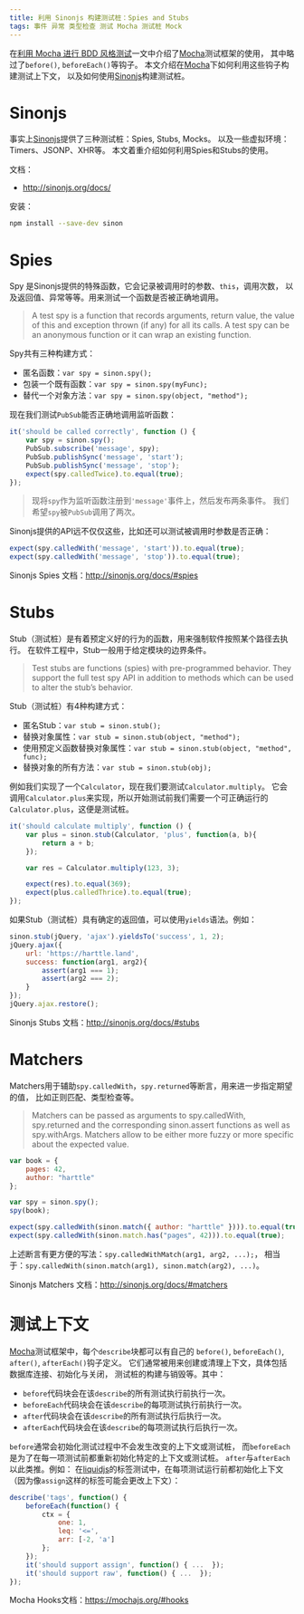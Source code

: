 ```yaml
---
title: 利用 Sinonjs 构建测试桩：Spies and Stubs
tags: 事件 异常 类型检查 测试 Mocha 测试桩 Mock
---
```


在[利用 Mocha 进行 BDD 风格测试][mocha-bdd]一文中介绍了[Mocha][mocha]测试框架的使用，
其中略过了`before()`, `beforeEach()`等钩子。
本文介绍在[Mocha][mocha]下如何利用这些钩子构建测试上下文，
以及如何使用[Sinonjs][sinon]构建测试桩。

# Sinonjs

事实上[Sinonjs][sinon]提供了三种测试桩：Spies, Stubs, Mocks。
以及一些虚拟环境：Timers、JSONP、XHR等。
本文着重介绍如何利用Spies和Stubs的使用。

文档：

* <http://sinonjs.org/docs/>

安装：

```bash
npm install --save-dev sinon
```

<!--more-->

# Spies

Spy 是Sinonjs提供的特殊函数，它会记录被调用时的参数、`this`，调用次数，
以及返回值、异常等等。用来测试一个函数是否被正确地调用。

> A test spy is a function that records arguments, return value, the value of this and exception thrown (if any) for all its calls. A test spy can be an anonymous function or it can wrap an existing function.

Spy共有三种构建方式：

* 匿名函数：`var spy = sinon.spy();`
* 包装一个既有函数：`var spy = sinon.spy(myFunc);`
* 替代一个对象方法：`var spy = sinon.spy(object, "method");`

现在我们测试`PubSub`能否正确地调用监听函数：

```javascript
it('should be called correctly', function () {
    var spy = sinon.spy();
    PubSub.subscribe('message', spy);
    PubSub.publishSync('message', 'start');
    PubSub.publishSync('message', 'stop');
    expect(spy.calledTwice).to.equal(true);
});
```

> 现将`spy`作为监听函数注册到`'message'`事件上，然后发布两条事件。
> 我们希望`spy`被`PubSub`调用了两次。

Sinonjs提供的API远不仅仅这些，比如还可以测试被调用时参数是否正确：

```javascript
expect(spy.calledWith('message', 'start')).to.equal(true);
expect(spy.calledWith('message', 'stop')).to.equal(true);
```

Sinonjs Spies 文档：<http://sinonjs.org/docs/#spies>

# Stubs

Stub（测试桩）是有着预定义好的行为的函数，用来强制软件按照某个路径去执行。
在软件工程中，Stub一般用于给定模块的边界条件。

> Test stubs are functions (spies) with pre-programmed behavior. They support the full test spy API in addition to methods which can be used to alter the stub’s behavior.

Stub（测试桩）有4种构建方式：

* 匿名Stub：`var stub = sinon.stub();`
* 替换对象属性：`var stub = sinon.stub(object, "method");`
* 使用预定义函数替换对象属性：`var stub = sinon.stub(object, "method", func);`
* 替换对象的所有方法：`var stub = sinon.stub(obj);`

例如我们实现了一个`Calculator`，现在我们要测试`Calculator.multiply`。
它会调用`Calculator.plus`来实现，所以开始测试前我们需要一个可正确运行的
`Calculator.plus`，这便是测试桩。

```javascript
it('should calculate multiply', function () {
    var plus = sinon.stub(Calculator, 'plus', function(a, b){
        return a + b;
    });

    var res = Calculator.multiply(123, 3);

    expect(res).to.equal(369);
    expect(plus.calledThrice).to.equal(true);
});
```

如果Stub（测试桩）具有确定的返回值，可以使用`yields`语法。例如：

```javascript
sinon.stub(jQuery, 'ajax').yieldsTo('success', 1, 2);
jQuery.ajax({
    url: 'https://harttle.land',
    success: function(arg1, arg2){
        assert(arg1 === 1);
        assert(arg2 === 2);
    }
});
jQuery.ajax.restore();
```

Sinonjs Stubs 文档：<http://sinonjs.org/docs/#stubs>

# Matchers

Matchers用于辅助`spy.calledWith`，`spy.returned`等断言，用来进一步指定期望的值，
比如正则匹配、类型检查等。

> Matchers can be passed as arguments to spy.calledWith, spy.returned and the corresponding sinon.assert functions as well as spy.withArgs. Matchers allow to be either more fuzzy or more specific about the expected value.

```javascript
var book = {
    pages: 42,
    author: "harttle"
};

var spy = sinon.spy();
spy(book);

expect(spy.calledWith(sinon.match({ author: "harttle" }))).to.equal(true);
expect(spy.calledWith(sinon.match.has("pages", 42))).to.equal(true);
```

上述断言有更方便的写法：`spy.calledWithMatch(arg1, arg2, ...);`，
相当于：`spy.calledWith(sinon.match(arg1), sinon.match(arg2), ...)`。

Sinonjs Matchers 文档：<http://sinonjs.org/docs/#matchers>

# 测试上下文

[Mocha][mocha]测试框架中，每个`describe`块都可以有自己的
`before()`, `beforeEach()`, `after()`, `afterEach()`钩子定义。
它们通常被用来创建或清理上下文，具体包括数据库连接、初始化与关闭，
测试桩的构建与销毁等。其中：

* `before`代码块会在该`describe`的所有测试执行前执行一次。
* `beforeEach`代码块会在该`describe`的每项测试执行前执行一次。
* `after`代码块会在该`describe`的所有测试执行后执行一次。
* `afterEach`代码块会在该`describe`的每项测试执行后执行一次。

`before`通常会初始化测试过程中不会发生改变的上下文或测试桩，
而`beforeEach`是为了在每一项测试前都重新初始化特定的上下文或测试桩。
`after`与`afterEach`以此类推。例如：
在[liquidjs][sl]的标签测试中，在每项测试运行前都初始化上下文
（因为像`assign`这样的标签可能会更改上下文）：

```javascript
describe('tags', function() {
    beforeEach(function() {
        ctx = {
            one: 1,
            leq: '<=',
            arr: [-2, 'a']
        };
    });
    it('should support assign', function() { ...  });
    it('should support raw', function() { ...  });
});
```

Mocha Hooks文档：<https://mochajs.org/#hooks>

[mocha-bdd]: /2016/06/23/mocha-chai-bdd.html
[mocha]: https://mochajs.org/
[sinon]: http://sinonjs.org/docs/#stubs
[sl]: https://github.com/harttle/liquidjs
